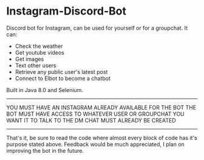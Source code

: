 # Instagram-Discord-Bot
Discord bot for Instagram, can be used for yourself or for a groupchat.
It can:
- Check the weather
- Get youtube videos
- Get images
- Text other users
- Retrieve any public user's latest post
- Connect to Elbot to become a chatbot

Built in Java 8.0 and Selenium.

***********************************************************
YOU MUST HAVE AN INSTAGRAM ALREADY AVAILABLE FOR THE BOT
THE BOT MUST HAVE ACCESS TO WHATEVER USER OR GROUPCHAT YOU WANT IT TO TALK TO
THE DM CHAT MUST ALREADY BE CREATED
***********************************************************

That's it, be sure to read the code where almost every block of code
has it's purpose stated above. Feedback would be much appreciated,
I plan on improving the bot in the future.

